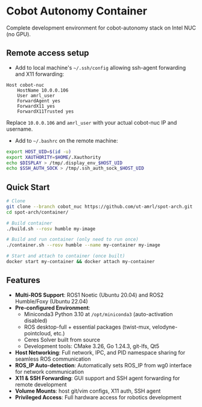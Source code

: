 # Cobot Autonomy Container

Complete development environment for cobot-autonomy stack on Intel NUC (no GPU).

## Remote access setup
- Add to local machine's `~/.ssh/config` allowing ssh-agent forwarding and X11 forwarding:
```
Host cobot-nuc
    HostName 10.0.0.106
    User amrl_user
    ForwardAgent yes
    ForwardX11 yes
    ForwardX11Trusted yes
```
Replace `10.0.0.106` and `amrl_user` with your actual cobot-nuc IP and username.

- Add to `~/.bashrc` on the remote machine:
```bash
export HOST_UID=$(id -u)
export XAUTHORITY=$HOME/.Xauthority
echo $DISPLAY > /tmp/.display_env_$HOST_UID
echo $SSH_AUTH_SOCK > /tmp/.ssh_auth_sock_$HOST_UID
```

## Quick Start
```bash
# Clone
git clone --branch cobot_nuc https://github.com/ut-amrl/spot-arch.git
cd spot-arch/container/

# Build container
./build.sh --rosv humble my-image

# Build and run container (only need to run once)
./container.sh --rosv humble --name my-container my-image

# Start and attach to container (once built)
docker start my-container && docker attach my-container
```

## Features
- **Multi-ROS Support**: ROS1 Noetic (Ubuntu 20.04) and ROS2 Humble/Foxy (Ubuntu 22.04)
- **Pre-configured Environment**: 
  - Miniconda3 Python 3.10 at `/opt/miniconda3` (auto-activation disabled)
  - ROS desktop-full + essential packages (twist-mux, velodyne-pointcloud, etc.)
  - Ceres Solver built from source
  - Development tools: CMake 3.26, Go 1.24.3, git-lfs, Qt5
- **Host Networking**: Full network, IPC, and PID namespace sharing for seamless ROS communication
- **ROS_IP Auto-detection**: Automatically sets ROS_IP from wg0 interface for network communication
- **X11 & SSH Forwarding**: GUI support and SSH agent forwarding for remote development
- **Volume Mounts**: host git/vim configs, X11 auth, SSH agent
- **Privileged Access**: Full hardware access for robotics development